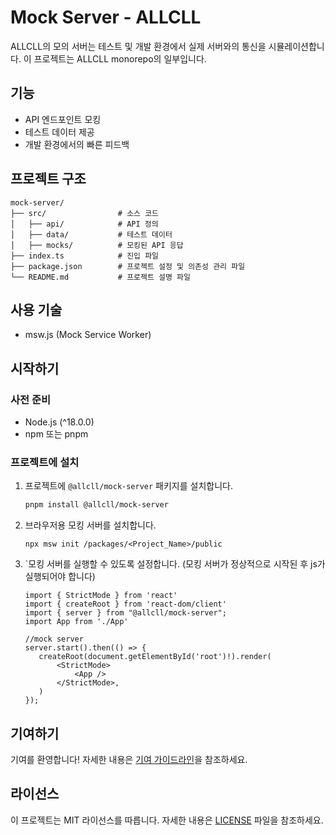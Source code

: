# Mock Server - ALLCLL

ALLCLL의 모의 서버는 테스트 및 개발 환경에서 실제 서버와의 통신을 시뮬레이션합니다.
이 프로젝트는 ALLCLL monorepo의 일부입니다.

## 기능

- API 엔드포인트 모킹
- 테스트 데이터 제공
- 개발 환경에서의 빠른 피드백

## 프로젝트 구조

```plaintext
mock-server/
├── src/                # 소스 코드
│   ├── api/            # API 정의
│   ├── data/           # 테스트 데이터
│   ├── mocks/          # 모킹된 API 응답
├── index.ts            # 진입 파일
├── package.json        # 프로젝트 설정 및 의존성 관리 파일
└── README.md           # 프로젝트 설명 파일
```

## 사용 기술

- msw.js (Mock Service Worker)

## 시작하기

### 사전 준비

- Node.js (^18.0.0)
- npm 또는 pnpm

### 프로젝트에 설치

1. 프로젝트에 `@allcll/mock-server` 패키지를 설치합니다.
   ```bash
   pnpm install @allcll/mock-server
   ```

2. 브라우저용 모킹 서버를 설치합니다.
   ```shell
   npx msw init /packages/<Project_Name>/public
   ```
   
3. `모킹 서버를 실행할 수 있도록 설정합니다. (모킹 서버가 정상적으로 시작된 후 js가 실행되어야 합니다)
   ```tsx
   import { StrictMode } from 'react'
   import { createRoot } from 'react-dom/client'
   import { server } from "@allcll/mock-server";
   import App from './App'
   
   //mock server
   server.start().then(() => {
      createRoot(document.getElementById('root')!).render(
          <StrictMode>
              <App />
          </StrictMode>,
      )
   });
   ```

## 기여하기

기여를 환영합니다! 자세한 내용은 [기여 가이드라인](../CONTRIBUTING.md)을 참조하세요.

## 라이선스

이 프로젝트는 MIT 라이선스를 따릅니다. 자세한 내용은 [LICENSE](../LICENSE) 파일을 참조하세요.
